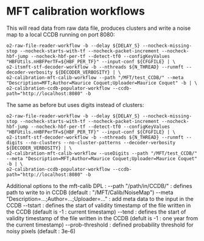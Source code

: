 
# MFT calibration workflows

This will read data from raw data file, produces clusters and write a noise map to a local CCDB running on port 8080:

```shell
o2-raw-file-reader-workflow -b --delay ${DELAY_S} --nocheck-missing-stop --nocheck-starts-with-tf --nocheck-packet-increment --nocheck-hbf-jump --nocheck-hbf-per-tf --detect-tf0 --configKeyValues "HBFUtils.nHBFPerTF=${HBF_PER_TF}" --input-conf ${CFGFILE} | \
o2-itsmft-stf-decoder-workflow -b --nthreads ${N_THREAD} --runmft --decoder-verbosity ${DECODER_VERBOSITY} | \
o2-calibration-mft-calib-workflow --path "/MFT/test_CCDB/" --meta "Description=MFT;Author=Maurice Coquet;Uploader=Maurice Coquet" -b | \
o2-calibration-ccdb-populator-workflow --ccdb-path="http://localhost:8080" -b
```
The same as before but uses digits instead of clusters:
```shell
o2-raw-file-reader-workflow -b --delay ${DELAY_S} --nocheck-missing-stop --nocheck-starts-with-tf --nocheck-packet-increment --nocheck-hbf-jump --nocheck-hbf-per-tf --detect-tf0 --configKeyValues "HBFUtils.nHBFPerTF=${HBF_PER_TF}" --input-conf ${CFGFILE} | \
o2-itsmft-stf-decoder-workflow -b --nthreads ${N_THREAD} --runmft --digits --no-clusters --no-cluster-patterns --decoder-verbosity ${DECODER_VERBOSITY} | \
o2-calibration-mft-calib-workflow --useDigits --path "/MFT/test_CCDB/" --meta "Description=MFT;Author=Maurice Coquet;Uploader=Maurice Coquet" -b | \
o2-calibration-ccdb-populator-workflow --ccdb-path="http://localhost:8080" -b
```

Additional options to the mft-calib DPL : 
	--path "/path/in/CCDB/" : defines path to write to in CCDB (default : "/MFT/Calib/NoiseMap")
	--meta "Description=...;Author=...;Uploader=..." : add meta data to the input in the CCDB
	--tstart <start timestamp> : defines the start of validity timestamp of the file written in the CCDB (default is -1 : current timestamp)
	--tend <end timestamp> : defines the start of validity timestamp of the file written in the CCDB (defult is -1 : one year from the current timestamp)
	--prob-threshold <proba> : defined probability threshold for noisy pixels (default : 3e-6) 
